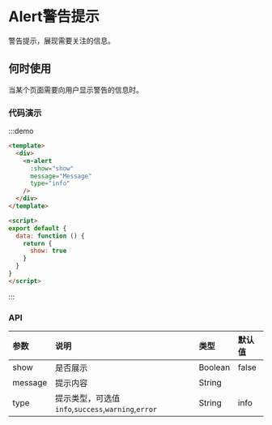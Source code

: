 
# Alert警告提示

警告提示，展现需要关注的信息。

## 何时使用

当某个页面需要向用户显示警告的信息时。

### 代码演示
:::demo
```html
<template>
  <div>
    <n-alert
      :show="show"
      message="Message"
      type="info"
    />
  </div>
</template>

<script>
export default {
  data: function () {
    return {
      show: true
    }
  }
}
</script>

```
:::

### API

| 参数 | 说明 | 类型 | 默认值 |
| :--- | :--- | :--- | :--- |
| show | 是否展示 | Boolean | false |
| message | 提示内容 | String |  |
| type    | 提示类型，可选值`info`,`success`,`warning`,`error` | String | info |
